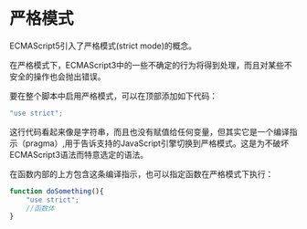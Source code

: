 # 严格模式

ECMAScript5引入了严格模式(strict mode)的概念。

在严格模式下，ECMAScript3中的一些不确定的行为将得到处理，而且对某些不安全的操作也会抛出错误。

要在整个脚本中启用严格模式，可以在顶部添加如下代码：
```js
"use strict";
```

这行代码看起来像是字符串，而且也没有赋值给任何变量，但其实它是一个编译指示（pragma）,用于告诉支持的JavaScript引擎切换到严格模式。这是为不破坏ECMAScript3语法而特意选定的语法。

在函数内部的上方包含这条编译指示，也可以指定函数在严格模式下执行：
```js
function doSomething(){
    "use strict";
    //函数体
}
```